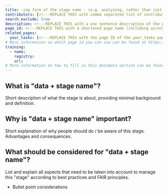 ```yaml
---
title: -ing form of the stage name - (e.g. analysing, rather than just analyse)
contributors: [<!---REPLACE THIS with comma separated list of contributors--->]
search_exclude: true
description: <!---REPLACE THIS with a one sentence description of the page--->
page_id: <!---REPLACE THIS with a shortened page name (including acronym), with small letters (lowercase) and underscore(s)--->
related_pages: 
  your_tasks: [<!---REPLACE THIS with the page ID of the your_tasks pages that you want to list here as related pages--->]
# More information on which page id you can use can be found at https://rdmkit.elixir-europe.org/website_overview
training:
  - name:
    registry:
    url:
# More information on how to fill in this metadata section can be found here https://rdmkit.elixir-europe.org/page_metadata
---
```


## What is "data + stage name"? <!-- edit this heading (e.g. what is data analysis?) and write your text below it -->
Short description of what the stage is about, providing minimal background and definition.

## Why is "data + stage name" important? <!-- edit this heading (e.g. why is data analysis important?) and write your text below it -->
Short explanation of why people should do / be aware of this stage. Advantages and consequences.

## What should be considered for "data + stage name"? <!-- edit this heading (e.g. what should be considered for data analysis?) and write your text below it -->
List and explain all aspects that need to be taken into account to manage this "stage" according to best practices and FAIR principles.
* Bullet point considerations
